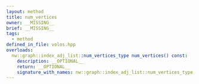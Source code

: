```yaml
---
layout: method
title: num_vertices
owner: __MISSING__
brief: __MISSING__
tags:
  - method
defined_in_file: volos.hpp
overloads:
  nw::graph::index_adj_list::num_vertices_type num_vertices() const:
    description: __OPTIONAL__
    return: __OPTIONAL__
    signature_with_names: nw::graph::index_adj_list::num_vertices_type num_vertices() const
---
```

